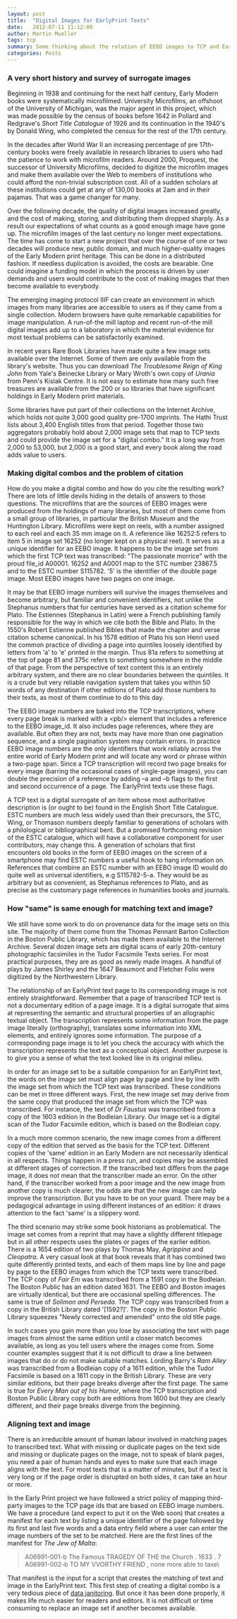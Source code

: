 ```yaml
---
layout: post
title:  "Digital Images for EarlyPrint Texts"
date:   2012-07-11 11:12:00
author: Martin Mueller
tags: tcp
summary: Some thinking about the relation of EEBO images to TCP and EarlyPrint texts
categories: Posts
---
```


### A very short history and survey of surrogate images

Beginning in 1938 and continuing for the next half century, Early Modern
books were systematically microfilmed. University Microfilms, an
offshoot of the University of Michigan, was the major agent in this
project, which was made possible by the census of books before 1642 in
Pollard and Redgrave's *Short Title Catalogue* of 1926 and its
continuation in the 1940's by Donald Wing, who completed the census for
the rest of the 17th century.

In the decades after World War II an increasing percentage of pre
17th-century books were freely available in research libraries to users
who had the patience to work with microfilm readers. Around 2000,
Proquest, the successor of University Microfilms, decided to digitize
the microfilm images and make them available over the Web to members of
institutions who could afford the non-trivial subscription cost. All of
a sudden scholars at these institutions could get at any of 130,00 books
at 2am and in their pajamas. That was a game changer for many.

Over the following decade, the quality of digital images increased
greatly, and the cost of making, storing, and distributing them dropped
sharply. As a result our expectations of what counts as a good enough
image have gone up. The microfilm images of the last century no longer
meet expectations. The time has come to start a new project that over
the course of one or two decades will produce new, public domain, and
much higher-quality images of the Early Modern print heritage. This can
be done in a distributed fashion. If needless duplication is avoided,
the costs are bearable. One could imagine a funding model in which the
process is driven by user demands and users would contribute to the cost
of making images that then become available to everybody.

The emerging imaging protocol IIIF can create an environment in which
images from many libraries are accessible to users as if they came from
a single collection. Modern browsers have quite remarkable capabilities
for image manipulation. A run-of-the mill laptop and recent run-of-the
mill digital images add up to a laboratory in which the material
evidence for most textual problems can be satisfactorily examined.

In recent years Rare Book Libraries have made quite a few image sets
available over the Internet. Some of them are only available from the
library's website. Thus you can download *The Troublesome Reign of King
John* from Yale's Beinecke Library or Mary Wroth's own copy of *Urania*
from Penn's Kislak Centre. It is not easy to estimate how many such free
treasures are available from the 200 or so libraries that have
significant holdings in Early Modern print materials.

Some libraries have put part of their collections on the Internet
Archive, which holds not quite 3,000 good quality pre-1700 imprints. The
Hathi Trust lists about 3,400 English titles from that period. Together
those two aggregators probably hold about 2,000 image sets that map to
TCP texts and could provide the image set for a "digital combo." It is a
long way from 2,000 to 53,000, but 2,000 is a good start, and every book
along the road adds value to users.

### Making digital combos and the problem of citation

How do you make a digital combo and how do you cite the resulting work?
There are lots of little devils hiding in the details of answers to
those questions. The microfilms that are the sources of EEBO images were
produced from the holdings of many libraries, but most of them come from
a small group of libraries, in particular the British Museum and the
Huntington Library. Microfilms were kept on reels, with a number
assigned to each reel and each 35 mm image on it. A reference like
16252:5 refers to item 5 in image set 16252 (no longer kept on a
physical reel). It serves as a unique identifier for an EEBO image. It
happens to be the image set from which the first TCP text was
transcribed: "The passionate morrice" with the proud file\_id A00001.
16252 and A0001 map to the STC number 23867.5 and to the ESTC number
S115782. '5' is the identifier of the double page image. Most EEBO
images have two pages on one image.

It may be that EEBO image numbers will survive the images themselves and
become arbitrary, but familiar and convenient identifiers, not unlike
the Stephanus numbers that for centuries have served as a citation
scheme for Plato. The Estiennes (Stephanus in Latin) were a French
publishing family responsible for the way in which we cite both the
Bible and Plato. In the 1550's Robert Estienne published Bibles that
made the chapter and verse citation scheme canonical. In his 1578
edition of Plato his son Henri used the common practice of dividing a
page into quintiles loosely identified by letters from 'a' to 'e'
printed in the margin. Thus 81a refers to something at the top of page
81 and 375c refers to something somewhere in the middle of that page.
From the perspective of text content this is an entirely arbitrary
system, and there are no clear boundaries between the quintiles. It is a
crude but very reliable navigation system that takes you within 50 words
of any destination if other editions of Plato add those numbers to their
texts, as most of them continue to do to this day.

The EEBO image numbers are baked into the TCP transcriptions, where
every page break is marked with a &lt;pb/&gt; element that includes a
reference to the EEBO image\_id. It also includes page references, where
they are available. But often they are not, texts may have more than one
pagination sequence, and a single pagination system may contain errors.
In practice EEBO image numbers are the only identifiers that work
reliably across the entire world of Early Modern print and will locate
any word or phrase within a two-page span. Since a TCP transcription
will record two page breaks for every image (barring the occasional
cases of single-page images), you can double the precision of a
reference by adding –a and –b flags to the first and second occurrence
of a page. The EarlyPrint texts use these flags.

A TCP text is a digital surrogate of an item whose most authoritative
description is (or ought to be) found in the English Short Title
Catalogue. ESTC numbers are much less widely used than their precursors,
the STC, Wing, or Thomason numbers deeply familiar to generations of
scholars with a philological or bibliographical bent. But a promised
forthcoming revision of the ESTC catalogue, which will have a
collaborative component for user contributors, may change this. A
generation of scholars that first encounters old books in the form of
EEBO images on the screen of a smartphone may find ESTC numbers a useful
hook to hang information on. References that combine an ESTC number with
an EEBO image ID would do quite well as universal identifiers, e.g
S115782-5-a. They would be as arbitrary but as convenient, as Stephanus
references to Plato, and as precise as the customary page references in
humanities books and journals.

### How "same" is same enough for matching text and image?

We still have some work to do on provenance data for the image sets on
this site. The majority of them come from the Thomas Pennant Barton
Collection in the Boston Public Library, which has made them available
to the Internet Archive. Several dozen image sets are digital scans of
early 20th-century photographic facsimiles in the Tudor Facsimile Texts
series. For most practical purposes, they are as good as newly made
images. A handful of plays by James Shirley and the 1647 Beaumont and
Fletcher Folio were digitized by the Northwestern Library.

The relationship of an EarlyPrint text page to its corresponding image
is not entirely straightforward. Remember that a page of transcribed TCP
text is not a documentary edition of a page image. It is a digital
surrogate that aims at representing the semantic and structural
properties of an allographic textual object. The transcription
represents some information from the page image literally (orthography),
translates some information into XML elements, and entirely ignores some
information. The purpose of a corresponding page image is to let you
check the accuracy with which the transcription represents the text as a
conceptual object. Another purpose is to give you a sense of what the
text looked like in its original milieu.

In order for an image set to be a suitable companion for an EarlyPrint
text, the words on the image set must align page by page and line by
line with the image set from which the TCP text was transcribed. These
conditions can be met in three different ways. First, the new image set
may derive from the same copy that produced the image set from which the
TCP was transcribed. For instance, the text of *Dr Faustus* was
transcribed from a copy of the 1603 edition in the Bodleian Library. Our
image set is a digital scan of the Tudor Facsimile edition, which is
based on the Bodleian copy.

In a much more common scenario, the new image comes from a different
copy of the edition that served as the basis for the TCP text. Different
copies of the 'same' edition in an Early Modern are not necessarily
identical in all respects. Things happen in a press run, and copies may
be assembled at different stages of correction. If the transcribed text
differs from the page image, it does not mean that the transcriber made
an error. On the other hand, if the transcriber worked from a poor image
and the new image from another copy is much clearer, the odds are that
the new image can help improve the transcription. But you have to be on
your guard. There may be a pedagogical advantage in using different
instances of an edition: it draws attention to the fact 'same' is a
slippery word.

The third scenario may strike some book historians as problematical. The
image set comes from a reprint that may have a slightly different
titlepage but in all other respects uses the plates or pages of the
earlier edition. There is a 1654 edition of two plays by Thomas May,
*Agrippina* and *Cleopatra*. A very casual look at that book reveals
that it has combined two quite differently printed texts, and each of
them maps line by line and page by page to the EEBO images from which
the TCP texts were transcribed. The TCP copy of *Fair Em* was
transcribed from a 1591 copy in the Bodleian. The Boston Public has an
edition dated 1631. The EEBO and Boston images are virtually identical,
but there are occasional spelling differences. The same is true of
*Solimon and Perseda*. The TCP copy was transcribed from a copy in the
British Library dated '\[1592?\]'. The copy in the Boston Public Library
squeezes "Newly corrected and amended" onto the old title page.

In such cases you gain more than you lose by associating the text with
page images from almost the same edition until a closer match becomes
available, as long as you tell users where the images come from. Some
counter examples suggest that it is not difficult to draw a line between
images that do or do not make suitable matches. Lording Barry's *Ram
Alley* was transcribed from a Bodleian copy of a 1611 edition, while the
Tudor Facsimile is based on a 1611 copy in the British Library. These
are very similar editions, but their page breaks diverge after the first
page. The same is true for *Every Man out of his Humor*, where the TCP
transcription and Boston Public Library copy both are editions from 1600
but they are clearly different, and their page breaks diverge from the
beginning.

### Aligning text and image

There is an irreducible amount of human labour involved in matching
pages to transcribed text. What with missing or duplicate pages on the
text side and missing or duplicate pages on the image, not to speak of
blank pages, you need a pair of human hands and eyes to make sure that
each image aligns with the text. For most texts that is a matter of
minutes, but if a text is very long or if the page order is disrupted on
both sides, it can take an hour or more.

In the Early Print project we have followed a strict policy of mapping
third-party images to the TCP page ids that are based on EEBO image
numbers. We have a procedure (and expect to put it on the Web soon) that
creates a manifest for each text by listing a unique identifier of the
page followed by its first and last five words and a data entry field
where a user can enter the image numbers of the set to be matched. Here
are the first lines of the manifest for *The Jew of Malta*:

> A06991-001-b The Famous TRAGEDY OF THE the Church . 1633 . 7\
>  A06991-002-b TO MY VVORTHY FRIEND , none more able to taxe\

That manifest is the input for a script that creates the matching of
text and image in the EarlyPrint text. This first step of creating a
digital combo is a very tedious piece of [data
janitoring](https://www.nytimes.com/2014/08/18/technology/for-big-data-scientists-hurdle-to-insights-is-janitor-work.html).
But once it has been done properly, it makes life much easier for
readers and editors. It is not difficult or time consuming to replace an
image set if another becomes available.
